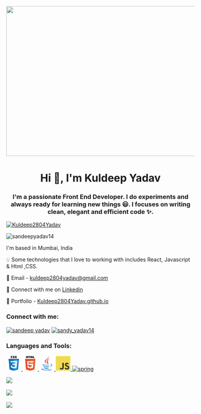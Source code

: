 <img align="" width="1000" height="400" src="https://www.mo.agency/hubfs/So%20you%20want%20to%20be%20a%20web%20developer.png" alt="">
<h1 align="center">Hi 👋, I'm Kuldeep Yadav</h1>

<h3 align="center">I'm a passionate Front End Developer. I do experiments and always ready for learning new things 😃. I focuses on writing clean, elegant and efficient code ✨.</h3>
<p align="left"> <a href="https://github.com/ryo-ma/github-profile-trophy"><img src="https://github-profile-trophy.vercel.app/?username=Kuldeep2804Yadav" alt="Kuldeep2804Yadav" /></a> </p>
<img align="right" width="400" src="https://cdn.dribbble.com/users/1162077/screenshots/3848914/programmer.gif" alt="">


<p align="left"> <img src="https://komarev.com/ghpvc/?username=Sandeepyadav14 &label=Profile%20views&color=0e75b6&style=flat" alt="sandeepyadav14" /> </p>

I'm based in Mumbai, India

💡 Some technologies that I love to working with includes React, Javascript & Html ,CSS.


📧 Email - kuldeep2804yadav@gmail.com

🤝 Connect with me on [Linkedin](www.linkedin.com/in/kuldeep-webdeveloper)

💼 Portfolio - [Kuldeep2804Yadav.github.io](https://kuldeep2804yadav.github.io/PortFolio/)


<h3 align="left">Connect with me:</h3>
<p align="left">

<a href="www.linkedin.com/in/kuldeep-webdeveloper/" target="blank"><img align="center" src="https://raw.githubusercontent.com/rahuldkjain/github-profile-readme-generator/master/src/images/icons/Social/linked-in-alt.svg" alt="sandeep yadav" height="30" width="40" /></a>
<a href="https://www.instagram.com/_kuldeep.28_" target="blank"><img align="center" src="https://raw.githubusercontent.com/rahuldkjain/github-profile-readme-generator/master/src/images/icons/Social/instagram.svg" alt="sandy_yadav14" height="30" width="40" /></a>
</p>

<h3 align="left">Languages and Tools:</h3>
<p align="left"> <a href="https://www.w3schools.com/css/" target="_blank" rel="noreferrer"> <img src="https://raw.githubusercontent.com/devicons/devicon/master/icons/css3/css3-original-wordmark.svg" alt="css3" width="40" height="40"/> </a> <a href="https://www.w3.org/html/" target="_blank" rel="noreferrer"> <img src="https://raw.githubusercontent.com/devicons/devicon/master/icons/html5/html5-original-wordmark.svg" alt="html5" width="40" height="40"/> </a> <a href="https://www.java.com" target="_blank" rel="noreferrer"> <img src="https://raw.githubusercontent.com/devicons/devicon/master/icons/java/java-original.svg" alt="java" width="40" height="40"/> </a> <a href="https://developer.mozilla.org/en-US/docs/Web/JavaScript" target="_blank" rel="noreferrer"> <img src="https://raw.githubusercontent.com/devicons/devicon/master/icons/javascript/javascript-original.svg" alt="javascript" width="40" height="40"/> </a> <a href="https://spring.io/" target="_blank" rel="noreferrer"> <img src="https://www.vectorlogo.zone/logos/springio/springio-icon.svg" alt="spring" width="40" height="40"/> </a> </p>

![](https://github-readme-stats.vercel.app/api?username=Kuldeep2804Yadav&theme=react&hide_border=false&include_all_commits=true&count_private=false)<br/>

![](https://github-readme-streak-stats.herokuapp.com/?user=Kuldeep2804Yadav&theme=react&hide_border=false)<br/>

![](https://github-readme-stats.vercel.app/api/top-langs/?username=Kuldeep2804Yadav&theme=react&hide_border=false&include_all_commits=true&count_private=false&layout=compact)
